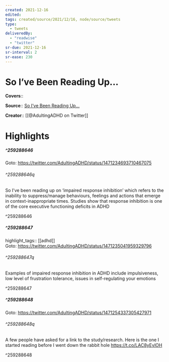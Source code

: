 ```yaml
---
created: 2021-12-16
edited:
tags: created/source/2021/12/16, node/source/tweets
type: 
  - tweets
deliveredBy: 
  - "readwise"
  - "twitter"
sr-due: 2021-12-16
sr-interval: 2
sr-ease: 230
---
```

# So I’ve Been Reading Up...

**Covers**:: 

**Source**:: [So I’ve Been Reading Up...](https://twitter.com/AdultingADHD/status/1471234693710467075)

**Creator**:: [[@AdultingADHD on Twitter]]

# Highlights
##### ^259288646


Goto: https://twitter.com/AdultingADHD/status/1471234693710467075  

###### ^259288646q

So I’ve been reading up on ‘impaired response inhibition’ which refers to the inability to suppress/manage behaviours, feelings and actions that emerge in context-inappropriate times.
Studies show that response inhibition is one of the core executive functioning deficits in ADHD 

^259288646

##### ^259288647

highlight_tags:: [[adhd]]   
Goto: https://twitter.com/AdultingADHD/status/1471235041959329796  

###### ^259288647q

Examples of impaired response inhibition in ADHD include impulsiveness, low level of frustration tolerance, issues in self-regulating your emotions 

^259288647

##### ^259288648


Goto: https://twitter.com/AdultingADHD/status/1471254337305427971  

###### ^259288648q

A few people have asked for a link to the study/research. Here is the one I started reading before I went down the rabbit hole https://t.co/LAC8yEylOH 

^259288648

